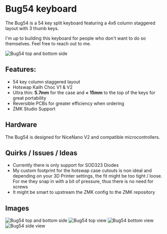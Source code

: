 # Bug54 keyboard
The Bug54 is a 54 key split keyboard featuring a 4x6 column staggered layout with 3 thumb keys.

I'm up to building this keyboard for people who don't want to do so themselves. Feel free to reach out to me.

![Bug54 top and bottom side](https://github.com/ogruendel/bug54-zmk-config/blob/master/docs/images/PXL_20250518_160201433.RAW-01.COVER.jpg)

## Features:
- 54 key column staggered layout
- Hotswap Kailh Choc V1 & V2
- Ultra thin: **5.7mm** for the case and **< 15mm** to the top of the keys for great portability
- Reversible PCBs for greater efficiency when ordering
- ZMK Studio Support

## Hardware
The Bug54 is designed for NiceNano V2 and compatible microcontrollers.

## Quirks / Issues / Ideas
- Currently there is only support for SOD323 Diodes
- My custom footprint for the hotswap case cutouts is non ideal and depending on your 3D Printer settings, the fit might be too tight / loose. For me they snap in with a bit of pressure, thus there is no need for screws
- It might be smart to upstream the ZMK config to the ZMK repository

## Images
![Bug54 top and bottom side](https://github.com/ogruendel/bug54-zmk-config/blob/master/docs/images/PXL_20250518_160201433.RAW-01.COVER.jpg)
![Bug54 top view](https://github.com/ogruendel/bug54-zmk-config/blob/master/docs/images/PXL_20250518_160228276.RAW-01.COVER.jpg)
![Bug54 bottom view](https://github.com/ogruendel/bug54-zmk-config/blob/master/docs/images/PXL_20250518_160551270.RAW-01.COVER.jpg)
![Bug54 side view](https://github.com/ogruendel/bug54-zmk-config/blob/master/docs/images/PXL_20250518_160307867.RAW-01.COVER.jpg)